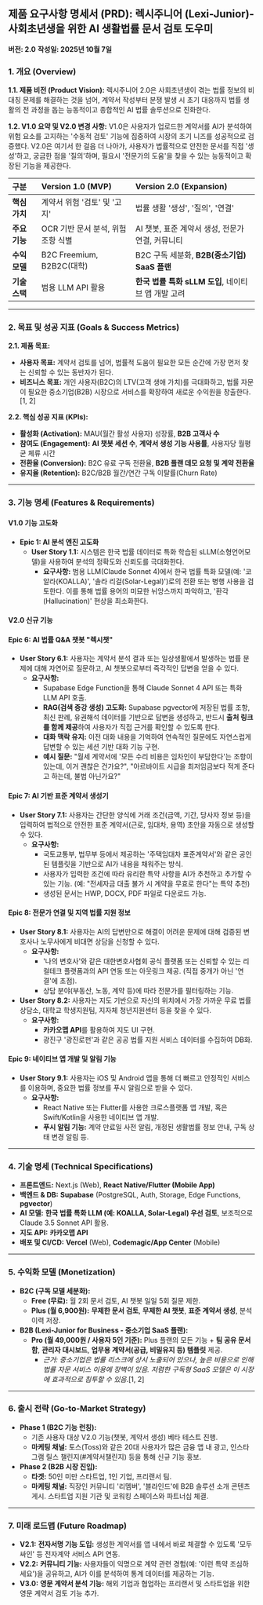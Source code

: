 


## **제품 요구사항 명세서 (PRD): 렉시주니어 (Lexi-Junior)- 사회초년생을 위한 AI 생활법률 문서 검토 도우미**

**버전: 2.0**
**작성일: 2025년 10월 7일**

### **1. 개요 (Overview)**

**1.1. 제품 비전 (Product Vision):**
렉시주니어 2.0은 사회초년생이 겪는 법률 정보의 비대칭 문제를 해결하는 것을 넘어, 계약서 작성부터 분쟁 발생 시 초기 대응까지 법률 생활의 전 과정을 돕는 능동적이고 종합적인 AI 법률 솔루션으로 진화한다.

**1.2. V1.0 요약 및 V2.0 변경 사항:**
V1.0은 사용자가 업로드한 계약서를 AI가 분석하여 위험 요소를 고지하는 '수동적 검토' 기능에 집중하여 시장의 초기 니즈를 성공적으로 검증했다. V2.0은 여기서 한 걸음 더 나아가, 사용자가 법률적으로 안전한 문서를 직접 '생성'하고, 궁금한 점을 '질의'하며, 필요시 '전문가의 도움'을 찾을 수 있는 능동적이고 확장된 기능을 제공한다.

| 구분 | **Version 1.0 (MVP)** | **Version 2.0 (Expansion)** |
| :--- | :--- | :--- |
| **핵심 가치** | 계약서 위험 '검토' 및 '고지' | 법률 생활 '생성', '질의', '연결' |
| **주요 기능** | OCR 기반 문서 분석, 위험 조항 식별 | AI 챗봇, 표준 계약서 생성, 전문가 연결, 커뮤니티 |
| **수익 모델** | B2C Freemium, B2B2C(대학) | B2C 구독 세분화, **B2B(중소기업) SaaS 플랜** |
| **기술 스택** | 범용 LLM API 활용 | **한국 법률 특화 sLLM 도입**, 네이티브 앱 개발 고려 |

---

### **2. 목표 및 성공 지표 (Goals & Success Metrics)**

**2.1. 제품 목표:**

*   **사용자 목표:** 계약서 검토를 넘어, 법률적 도움이 필요한 모든 순간에 가장 먼저 찾는 신뢰할 수 있는 동반자가 된다.
*   **비즈니스 목표:** 개인 사용자(B2C)의 LTV(고객 생애 가치)를 극대화하고, 법률 자문이 필요한 중소기업(B2B) 시장으로 서비스를 확장하여 새로운 수익원을 창출한다.[1, 2]

**2.2. 핵심 성공 지표 (KPIs):**

*   **활성화 (Activation):** MAU(월간 활성 사용자) 성장률, **B2B 고객사 수**
*   **참여도 (Engagement):** **AI 챗봇 세션 수**, **계약서 생성 기능 사용률**, 사용자당 월평균 체류 시간
*   **전환율 (Conversion):** B2C 유료 구독 전환율, **B2B 플랜 데모 요청 및 계약 전환율**
*   **유지율 (Retention):** B2C/B2B 월간/연간 구독 이탈률(Churn Rate)

---

### **3. 기능 명세 (Features & Requirements)**

#### **V1.0 기능 고도화**

*   **Epic 1: AI 분석 엔진 고도화**
    *   **User Story 1.1:** 시스템은 한국 법률 데이터로 특화 학습된 sLLM(소형언어모델)을 사용하여 분석의 정확도와 신뢰도를 극대화한다.
        *   **요구사항:** 범용 LLM(Claude Sonnet 4)에서 한국 법률 특화 모델(예: '코알라(KOALLA)', '솔라 리걸(Solar-Legal)')로의 전환 또는 병행 사용을 검토한다. 이를 통해 법률 용어의 미묘한 뉘앙스까지 파악하고, '환각(Hallucination)' 현상을 최소화한다.

#### **V2.0 신규 기능**

#### **Epic 6: AI 법률 Q&A 챗봇 "렉시챗"**

*   **User Story 6.1:** 사용자는 계약서 분석 결과 또는 일상생활에서 발생하는 법률 문제에 대해 자연어로 질문하고, AI 챗봇으로부터 즉각적인 답변을 얻을 수 있다.
    *   **요구사항:**
        *   Supabase Edge Function을 통해 Claude Sonnet 4 API 또는 특화 LLM API 호출.
        *   **RAG(검색 증강 생성) 고도화:** Supabase pgvector에 저장된 법률 조항, 최신 판례, 유권해석 데이터를 기반으로 답변을 생성하고, 반드시 **출처 링크를 함께 제공**하여 사용자가 직접 근거를 확인할 수 있도록 한다.
        *   **대화 맥락 유지:** 이전 대화 내용을 기억하여 연속적인 질문에도 자연스럽게 답변할 수 있는 세션 기반 대화 기능 구현.
        *   **예시 질문:** "월세 계약서에 '모든 수리 비용은 임차인이 부담한다'는 조항이 있는데, 이거 괜찮은 건가요?", "아르바이트 시급을 최저임금보다 적게 준다고 하는데, 불법 아닌가요?"

#### **Epic 7: AI 기반 표준 계약서 생성기**

*   **User Story 7.1:** 사용자는 간단한 양식에 거래 조건(금액, 기간, 당사자 정보 등)을 입력하여 법적으로 안전한 표준 계약서(근로, 임대차, 용역) 초안을 자동으로 생성할 수 있다.
    *   **요구사항:**
        *   국토교통부, 법무부 등에서 제공하는 '주택임대차 표준계약서'와 같은 공인된 템플릿을 기반으로 AI가 내용을 채워주는 방식.
        *   사용자가 입력한 조건에 따라 유리한 특약 사항을 AI가 추천하고 추가할 수 있는 기능. (예: "전세자금 대출 불가 시 계약을 무효로 한다"는 특약 추천)
        *   생성된 문서는 HWP, DOCX, PDF 파일로 다운로드 가능.

#### **Epic 8: 전문가 연결 및 지역 법률 지원 정보**

*   **User Story 8.1:** 사용자는 AI의 답변만으로 해결이 어려운 문제에 대해 검증된 변호사나 노무사에게 비대면 상담을 신청할 수 있다.
    *   **요구사항:**
        *   '나의 변호사'와 같은 대한변호사협회 공식 플랫폼 또는 신뢰할 수 있는 리컬테크 플랫폼과의 API 연동 또는 아웃링크 제공. (직접 중개가 아닌 '연결'에 초점).
        *   상담 분야(부동산, 노동, 계약 등)에 따라 전문가를 필터링하는 기능.
*   **User Story 8.2:** 사용자는 지도 기반으로 자신의 위치에서 가장 가까운 무료 법률 상담소, 대학교 학생지원팀, 지자체 청년지원센터 등을 찾을 수 있다.
    *   **요구사항:**
        *   **카카오맵 API**를 활용하여 지도 UI 구현.
        *   광진구 '광진로펀'과 같은 공공 법률 지원 서비스 데이터를 수집하여 DB화.

#### **Epic 9: 네이티브 앱 개발 및 알림 기능**

*   **User Story 9.1:** 사용자는 iOS 및 Android 앱을 통해 더 빠르고 안정적인 서비스를 이용하며, 중요한 법률 정보를 푸시 알림으로 받을 수 있다.
    *   **요구사항:**
        *   React Native 또는 Flutter를 사용한 크로스플랫폼 앱 개발, 혹은 Swift/Kotlin을 사용한 네이티브 앱 개발.
        *   **푸시 알림 기능:** 계약 만료일 사전 알림, 개정된 생활법률 정보 안내, 구독 상태 변경 알림 등.

---

### **4. 기술 명세 (Technical Specifications)**

*   **프론트엔드:** Next.js (Web), **React Native/Flutter (Mobile App)**
*   **백엔드 & DB:** **Supabase** (PostgreSQL, Auth, Storage, Edge Functions, **pgvector**)
*   **AI 모델:** **한국 법률 특화 LLM (예: KOALLA, Solar-Legal) 우선 검토**, 보조적으로 Claude 3.5 Sonnet API 활용.
*   **지도 API:** **카카오맵 API**
*   **배포 및 CI/CD:** **Vercel** (Web), **Codemagic/App Center** (Mobile)

---

### **5. 수익화 모델 (Monetization)**

*   **B2C (구독 모델 세분화):**
    *   **Free (무료):** 월 2회 문서 검토, AI 챗봇 일일 5회 질문 제한.
    *   **Plus (월 6,900원):** **무제한 문서 검토**, **무제한 AI 챗봇**, **표준 계약서 생성**, 분석 이력 저장.
*   **B2B (Lexi-Junior for Business - 중소기업 SaaS 플랜):**
    *   **Pro (월 49,000원 / 사용자 5인 기준):** Plus 플랜의 모든 기능 + **팀 공유 문서함**, **관리자 대시보드**, **업무용 계약서(공급, 비밀유지 등) 템플릿** 제공.
        *   *근거: 중소기업은 법률 리스크에 상시 노출되어 있으나, 높은 비용으로 인해 법률 자문 서비스 이용에 장벽이 있음. 저렴한 구독형 SaaS 모델은 이 시장에 효과적으로 침투할 수 있음*.[1, 2]

---

### **6. 출시 전략 (Go-to-Market Strategy)**

*   **Phase 1 (B2C 기능 런칭):**
    *   기존 사용자 대상 V2.0 기능(챗봇, 계약서 생성) 베타 테스트 진행.
    *   **마케팅 채널:** 토스(Toss)와 같은 20대 사용자가 많은 금융 앱 내 광고, 인스타그램 릴스 챌린지(#계약서챌린지) 등을 통해 신규 기능 홍보.
*   **Phase 2 (B2B 시장 진입):**
    *   **타겟:** 50인 미만 스타트업, 1인 기업, 프리랜서 팀.
    *   **마케팅 채널:** 직장인 커뮤니티 '리멤버', '블라인드'에 B2B 솔루션 소개 콘텐츠 게시. 스타트업 지원 기관 및 코워킹 스페이스와 파트너십 체결.

---

### **7. 미래 로드맵 (Future Roadmap)**

*   **V2.1:** **전자서명 기능 도입:** 생성한 계약서를 앱 내에서 바로 체결할 수 있도록 '모두싸인' 등 전자계약 서비스 API 연동.
*   **V2.2:** **커뮤니티 기능:** 사용자들이 익명으로 계약 관련 경험(예: '이런 특약 조심하세요')을 공유하고, AI가 이를 분석하여 통계 데이터를 제공하는 기능.
*   **V3.0:** **영문 계약서 분석 기능:** 해외 기업과 협업하는 프리랜서 및 스타트업을 위한 영문 계약서 검토 기능 추가.